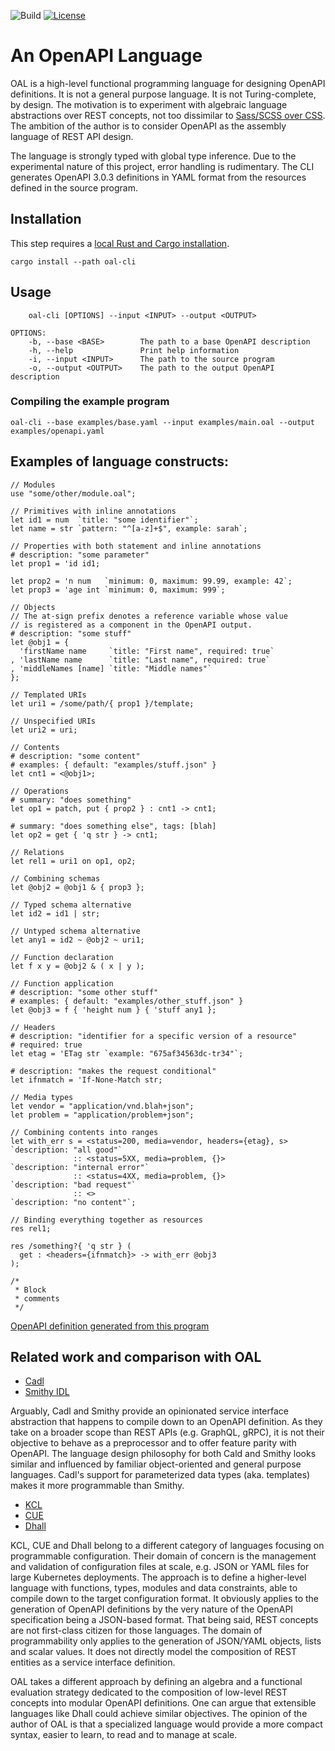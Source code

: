 ![Build](https://img.shields.io/github/actions/workflow/status/ebastien/openapi-lang/ci.yml?branch=master)
[![License](https://img.shields.io/badge/license-Apache_2.0-blue.svg)](https://opensource.org/licenses/Apache-2.0)

# An OpenAPI Language
OAL is a high-level functional programming language for designing
OpenAPI definitions.
It is not a general purpose language. It is not Turing-complete, by design.
The motivation is to experiment with algebraic language abstractions over REST concepts,
not too dissimilar to [Sass/SCSS over CSS](https://sass-lang.com/).
The ambition of the author is to consider OpenAPI as the assembly language of REST API design.

The language is strongly typed with global type inference.
Due to the experimental nature of this project, error handling is rudimentary.
The CLI generates OpenAPI 3.0.3 definitions in YAML format from the resources defined
in the source program.

## Installation
This step requires a [local Rust and Cargo installation](https://doc.rust-lang.org/cargo/getting-started/installation.html).

```
cargo install --path oal-cli
```

## Usage
```
    oal-cli [OPTIONS] --input <INPUT> --output <OUTPUT>

OPTIONS:
    -b, --base <BASE>        The path to a base OpenAPI description
    -h, --help               Print help information
    -i, --input <INPUT>      The path to the source program
    -o, --output <OUTPUT>    The path to the output OpenAPI description
```

### Compiling the example program
```
oal-cli --base examples/base.yaml --input examples/main.oal --output examples/openapi.yaml
```

## Examples of language constructs:
```
// Modules
use "some/other/module.oal";
```
```
// Primitives with inline annotations
let id1 = num  `title: "some identifier"`;
let name = str `pattern: "^[a-z]+$", example: sarah`;
```
```
// Properties with both statement and inline annotations
# description: "some parameter"
let prop1 = 'id id1;

let prop2 = 'n num   `minimum: 0, maximum: 99.99, example: 42`;
let prop3 = 'age int `minimum: 0, maximum: 999`;
```
```
// Objects
// The at-sign prefix denotes a reference variable whose value
// is registered as a component in the OpenAPI output.
# description: "some stuff"
let @obj1 = {
  'firstName name     `title: "First name", required: true`
, 'lastName name      `title: "Last name", required: true`
, 'middleNames [name] `title: "Middle names"`
};
```
```
// Templated URIs
let uri1 = /some/path/{ prop1 }/template;
```
```
// Unspecified URIs
let uri2 = uri;
```
```
// Contents
# description: "some content"
# examples: { default: "examples/stuff.json" }
let cnt1 = <@obj1>;
```
```
// Operations
# summary: "does something"
let op1 = patch, put { prop2 } : cnt1 -> cnt1;

# summary: "does something else", tags: [blah]
let op2 = get { 'q str } -> cnt1;
```
```
// Relations
let rel1 = uri1 on op1, op2;
```
```
// Combining schemas
let @obj2 = @obj1 & { prop3 };
```
```
// Typed schema alternative
let id2 = id1 | str;
```
```
// Untyped schema alternative
let any1 = id2 ~ @obj2 ~ uri1;
```
```
// Function declaration
let f x y = @obj2 & ( x | y );
```
```
// Function application
# description: "some other stuff"
# examples: { default: "examples/other_stuff.json" }
let @obj3 = f { 'height num } { 'stuff any1 };
```
```
// Headers
# description: "identifier for a specific version of a resource"
# required: true
let etag = 'ETag str `example: "675af34563dc-tr34"`;

# description: "makes the request conditional"
let ifnmatch = 'If-None-Match str;
```
```
// Media types
let vendor = "application/vnd.blah+json";
let problem = "application/problem+json";
```
```
// Combining contents into ranges
let with_err s = <status=200, media=vendor, headers={etag}, s>  `description: "all good"`
              :: <status=5XX, media=problem, {}>                `description: "internal error"`
              :: <status=4XX, media=problem, {}>                `description: "bad request"`
              :: <>                                             `description: "no content"`;
```
```
// Binding everything together as resources
res rel1;

res /something?{ 'q str } (
  get : <headers={ifnmatch}> -> with_err @obj3
);
```
```
/*
 * Block
 * comments
 */
```

[OpenAPI definition generated from this program](examples/openapi.yaml)

## Related work and comparison with OAL
- [Cadl](https://github.com/microsoft/cadl)
- [Smithy IDL](https://github.com/awslabs/smithy)

Arguably, Cadl and Smithy provide an opinionated service interface abstraction
that happens to compile down to an OpenAPI definition.
As they take on a broader scope than REST APIs (e.g. GraphQL, gRPC),
it is not their objective to behave as a preprocessor and to offer feature parity with OpenAPI.
The language design philosophy for both Cald and Smithy looks similar and
influenced by familiar object-oriented and general purpose languages.
Cadl's support for parameterized data types (aka. templates) makes it more programmable than Smithy.

- [KCL](https://github.com/KusionStack/KCLVM)
- [CUE](https://github.com/cue-lang/cue)
- [Dhall](https://github.com/dhall-lang/dhall-lang)

KCL, CUE and Dhall belong to a different category of languages focusing on programmable configuration.
Their domain of concern is the management and validation of configuration files at scale,
e.g. JSON or YAML files for large Kubernetes deployments.
The approach is to define a higher-level language with functions, types, modules and data constraints,
able to compile down to the target configuration format.
It obviously applies to the generation of OpenAPI definitions by the very nature of the OpenAPI specification being a JSON-based format.
That being said, REST concepts are not first-class citizen for those languages.
The domain of programmability only applies to the generation of JSON/YAML objects, lists and scalar values.
It does not directly model the composition of REST entities as a service interface definition.

OAL takes a different approach by defining an algebra and a functional evaluation strategy
dedicated to the composition of low-level REST concepts into modular OpenAPI definitions.
One can argue that extensible languages like Dhall could achieve similar objectives.
The opinion of the author of OAL is that a specialized language would provide a more compact syntax,
easier to learn, to read and to manage at scale.
